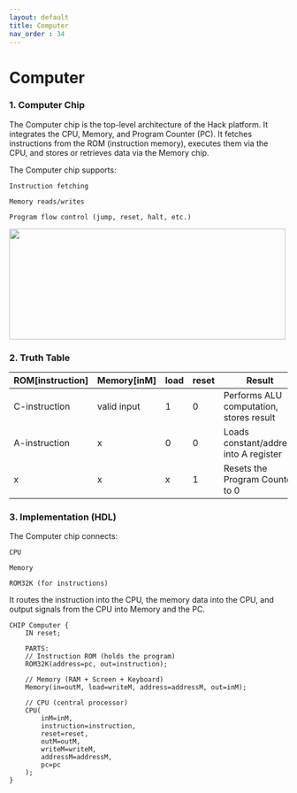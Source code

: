 ```yaml
---
layout: default
title: Computer
nav_order : 34
---
```


# Computer 

### 1. Computer Chip

The Computer chip is the top-level architecture of the Hack platform. It integrates the CPU, Memory, and Program Counter (PC). It fetches instructions from the ROM (instruction memory), executes them via the CPU, and stores or retrieves data via the Memory chip.

The Computer chip supports:

    Instruction fetching

    Memory reads/writes

    Program flow control (jump, reset, halt, etc.)

<img src="/nand2tetris/images/computer.png" width="500" height="200px"/>


### 2. Truth Table

| ROM[instruction] | Memory[inM] | load | reset | Result                                |
|------------------|-------------|------|--------|----------------------------------------|
| C-instruction    | valid input | 1    | 0      | Performs ALU computation, stores result |
| A-instruction    | x           | 0    | 0      | Loads constant/address into A register  |
| x                | x           | x    | 1      | Resets the Program Counter to 0         |


### 3. Implementation (HDL)

The Computer chip connects:

    CPU

    Memory

    ROM32K (for instructions)

It routes the instruction into the CPU, the memory data into the CPU, and output signals from the CPU into Memory and the PC.


```hdl
CHIP Computer {
    IN reset;
    
    PARTS:
    // Instruction ROM (holds the program)
    ROM32K(address=pc, out=instruction);

    // Memory (RAM + Screen + Keyboard)
    Memory(in=outM, load=writeM, address=addressM, out=inM);

    // CPU (central processor)
    CPU(
        inM=inM,
        instruction=instruction,
        reset=reset,
        outM=outM,
        writeM=writeM,
        addressM=addressM,
        pc=pc
    );
}

 ```